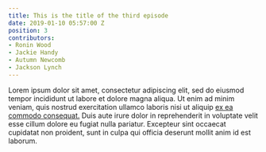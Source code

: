 ```yaml
---
title: This is the title of the third episode
date: 2019-01-10 05:57:00 Z
position: 3
contributors:
- Ronin Wood
- Jackie Handy
- Autumn Newcomb
- Jackson Lynch
---
```


Lorem ipsum dolor sit amet, consectetur adipiscing elit, sed do eiusmod tempor incididunt ut labore et dolore magna aliqua. Ut enim ad minim veniam, quis nostrud exercitation ullamco laboris nisi ut aliquip [ex ea commodo consequat.](https://github.com/sverrirs/jekyll-paginate-v2/issues/48) Duis aute irure dolor in reprehenderit in voluptate velit esse cillum dolore eu fugiat nulla pariatur. Excepteur sint occaecat cupidatat non proident, sunt in culpa qui officia deserunt mollit anim id est laborum.
